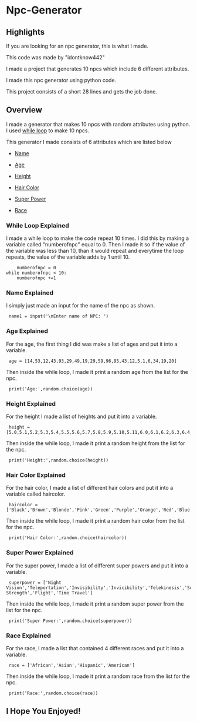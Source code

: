 # Npc-Generator

## Highlights

 If you are looking for an npc generator, this is what I made.

 This code was made by "idontknow442"
  
 I made a project that generates 10 npcs which include 6 different attributes.
 
 I made this npc generator using python code.
 
 This project consists of a short 28 lines and gets the job done.

## Overview

I made a generator that makes 10 npcs with random attributes using python. I used [while loop](#While-Loop-Explained) to make 10 npcs.

This generator I made consists of 6 attributes which are listed below

 - [Name](#Name-Explained)
 
 - [Age](#Age-Explained)
 
 - [Height](#Height-Explained)
 
 - [Hair Color](#Hair-Color-Explained)
 
 - [Super Power](#Super-Power-Explained)
 
 - [Race](#Race-Explained)

### While Loop Explained

 I made a while loop to make the code repeat 10 times. I did this by making a variable called "numberofnpc" equal to 0. Then I made it so
 if the value of the variable was less than 10, than it would repeat and everytime the loop repeats, the value of the variable adds by 1 until 10.
     
        numberofnpc = 0
    while numberofnpc < 10:
        numberofnpc +=1

### Name Explained

 I simply just made an input for the name of the npc as shown.

     name1 = input('\nEnter name of NPC: ')

### Age Explained

 For the age, the first thing I did was make a list of ages and put it into a variable.

     age = [14,53,12,43,93,29,49,19,29,59,96,95,43,12,5,1,6,34,19,20]

 Then inside the while loop, I made it print a random age from the list for the npc.

     print('Age:',random.choice(age))

 ### Height Explained
 
 For the height I made a list of heights and put it into a variable.

     height = [5.0,5.1,5.2,5.3,5.4,5.5,5.6,5.7,5.8,5.9,5.10,5.11,6.0,6.1,6.2,6.3,6.4,6.5,6.6]

 Then inside the while loop, I made it print a random height from the list for the npc.

     print('Height:',random.choice(height))

 ### Hair Color Explained

 For the hair color, I made a list of different hair colors and put it into a variable called haircolor.

     haircolor = ['Black','Brown','Blonde','Pink','Green','Purple','Orange','Red','Blue']
 
 Then inside the while loop, I made it print a random hair color from the list for the npc.

     print('Hair Color:',random.choice(haircolor))

 ### Super Power Explained

 For the super power, I made a list of different super powers and put it into a variable.

     superpower = ['Night Vision','Teleportation','Invisibility','Invicibility','Telekinesis','Super Strength','Flight','Time Travel']
 
 Then inside the while loop, I made it print a random super power from the list for the npc.

     print('Super Power:',random.choice(superpower))

 ### Race Explained

 For the race, I made a list that contained 4 different races and put it into a variable.

     race = ['African','Asian','Hispanic','American']
 
 Then inside the while loop, I made it print a random race from the list for the npc.

     print('Race:',random.choice(race))

 ## I Hope You Enjoyed!
